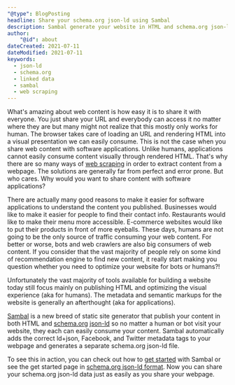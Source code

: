 ```yaml
---
"@type": BlogPosting
headline: Share your schema.org json-ld using Sambal
description: Sambal generate your website in HTML and schema.org json-ld.  Now you can share your schema.org json-ld data just as easily as you share your webpage
author:
    "@id": about
dateCreated: 2021-07-11
dateModified: 2021-07-11
keywords: 
  - json-ld
  - schema.org
  - linked data
  - sambal
  - web scraping
---
```


What's amazing about web content is how easy it is to share it with everyone.  You just share your URL and everybody can access it no matter where they are but many might not realize that this mostly only works for human.  The browser takes care of loading an URL and rendering HTML into a visual presentation we can easily consume.  This is not the case when you share web content with software applications.  Unlike humans, applications cannot easily consume content visually through rendered HTML.  That's why there are so many ways of [web scraping](https://en.wikipedia.org/wiki/Web_scraping) in order to extract content from a webpage.  The solutions are generally far from perfect and error prone.  But who cares.  Why would you want to share content with software applications?

There are actually many good reasons to make it easier for software applications to understand the content you published.  Businesses would like to make it easier for people to find their contact info.  Restaurants would like to make their menu more accessible.  E-commerce websites would like to put their products in front of more eyeballs.  These days, humans are not going to be the only source of traffic consuming your web content.  For better or worse, bots and web crawlers are also big consumers of web content.  If you consider that the vast majority of people rely on some kind of recommendation engine to find new content, it really start making you question whether you need to optimize your website for bots or humans?!

Unfortunately the vast majority of tools available for building a website today still focus mainly on publishing HTML and optimizing the visual experience (aka for humans).  The metadata and semantic markups for the website is generally an afterthought (aka for applications).

[Sambal](https://sambal.dev) is a new breed of static site generator that publish your content in both HTML and [schema.org](https://schema.org/) [json-ld](https://json-ld.org/) so no matter a human or bot visit your website, they each can easily consume your content.  Sambal automatically adds the correct ld+json, Facebook, and Twitter metadata tags to your webpage and generates a separate schema.org json-ld file.

To see this in action, you can check out how to [get started](https://www.sambal.dev/docs/get-started) with Sambal or see the get started page in [schema.org json-ld format](https://www.sambal.dev/docs/get-started/schema.json).  Now you can share your schema.org json-ld data just as easily as you share your webpage.

